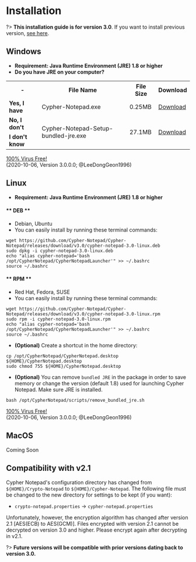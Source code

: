 # Installation

?> **This installation guide is for version 3.0**. If you want to install previous version, [see here](https://cypher-notepad.github.io/wiki/#/installation_previous).

## <i class="fab fa-windows"></i> Windows

* **Requirement: Java Runtime Environment (JRE) 1.8 or higher** 
* **Do you have JRE on your computer?**
<table class='download_table'>
    <tr>
        <th> - </th>
        <th>File Name</th>
        <th>File Size</th>
        <th>Download</th>
    </tr>
    <tr>
        <td><b>Yes, I have</b></td>
        <td>Cypher-Notepad.exe</td>
        <td>0.25MB</td>
        <td><i class="fas fa-download"></i> <a href='https://github.com/Cypher-Notepad/Cypher-Notepad/releases/download/v3.0/Cypher-Notepad.exe'>Download</a></td>
    </tr>
    <tr>
        <td><b>No, I don't</b></td>
        <td rowspan='2'>Cypher-Notepad-Setup-bundled-jre.exe</td>
        <td rowspan='2'>27.1MB</td>
        <td rowspan='2'><i class="fas fa-download"></i> <a href='https://github.com/Cypher-Notepad/Cypher-Notepad/releases/download/v3.0/Cypher-Notepad-Setup-bundled-jre.exe'>Download</a></td>
    </tr>
    <tr>
        <td><b>I don't know</b></td>
    </tr>
</table>

<i class="icon ion-md-checkmark-circle icon-virus-free"></i> <a href='https://cypher-notepad.github.io/wiki/#/release_note' class='span-virus-free'>100% Virus Free!</a><br>
(2020-10-06, Version 3.0.0.0; @LeeDongGeon1996)

## <i class="fab fa-linux"></i> Linux

* **Requirement: Java Runtime Environment (JRE) 1.8 or higher**

<!-- tabs:start -->

#### ** DEB **
* Debian, Ubuntu
* You can easily install by running these terminal commands: 

```
wget https://github.com/Cypher-Notepad/Cypher-Notepad/releases/download/v3.0/cypher-notepad-3.0-linux.deb
sudo dpkg -i cypher-notepad-3.0-linux.deb
echo "alias cypher-notepad='bash /opt/CypherNotepad/CypherNotepadLauncher'" >> ~/.bashrc 
source ~/.bashrc
```

#### ** RPM **
* Red Hat, Fedora, SUSE
* You can easily install by running these terminal commands: 

```
wget https://github.com/Cypher-Notepad/Cypher-Notepad/releases/download/v3.0/cypher-notepad-3.0-linux.rpm
sudo rpm -i cypher-notepad-3.0-linux.rpm
echo "alias cypher-notepad='bash /opt/CypherNotepad/CypherNotepadLauncher'" >> ~/.bashrc 
source ~/.bashrc
```


<!-- tabs:end -->

* **(Optional)** Create a shortcut in the home directory: 

```
cp /opt/CypherNotepad/CypherNotepad.desktop ${HOME}/CypherNotepad.desktop
sudo chmod 755 ${HOME}/CypherNotepad.desktop
```

* **(Optional)** You can remove `bundled JRE` in the package in order to save memory or change the version (default 1.8) used for launching Cypher Notepad. Make sure JRE is installed.

```
bash /opt/CypherNotepad/scripts/remove_bundled_jre.sh
```

<i class="icon ion-md-checkmark-circle icon-virus-free"></i> <a href='https://cypher-notepad.github.io/wiki/#/release_note' class='span-virus-free'>100% Virus Free!</a><br>
(2020-10-06, Version 3.0.0.0; @LeeDongGeon1996)


## <i class="fab fa-apple"></i> MacOS

Coming Soon


## Compatibility with v2.1
Cypher Notepad's configuration directory has changed from `${HOME}/Crypto-Notepad` to <code>${HOME}/Cypher-Notepad</code>. The following file must be changed to the new directory for settings to be kept (if you want): 

* <code>crypto-notepad.properties</code> -> <code>cypher-notepad.properties</code>

Unfortunately, however, the encryption algorithm has changed after version 2.1 [AES(ECB) to AES(GCM)]. Files encrypted with version 2.1 cannot be decrypted on version 3.0 and higher. Please encrypt again after decrypting in v2.1. 

?> **Future versions will be compatible with prior versions dating back to version 3.0.**


